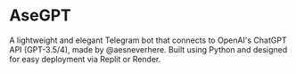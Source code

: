 # AseGPT
A lightweight and elegant Telegram bot that connects to OpenAI's ChatGPT API (GPT-3.5/4), made by @aesneverhere. Built using Python and designed for easy deployment via Replit or Render.
